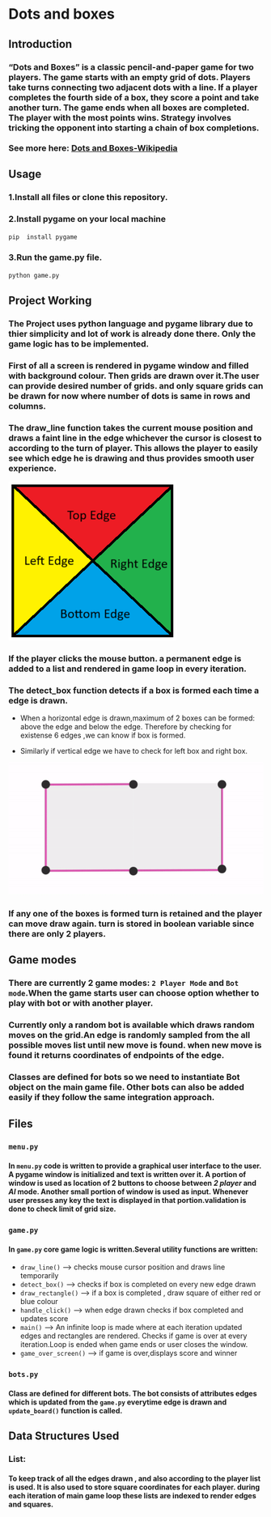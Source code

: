 # Dots and boxes

## Introduction
### “Dots and Boxes” is a classic pencil-and-paper game for two players. The game starts with an empty grid of dots. Players take turns connecting two adjacent dots with a line. If a player completes the fourth side of a box, they score a point and take another turn. The game ends when all boxes are completed. The player with the most points wins. Strategy involves tricking the opponent into starting a chain of box completions.<br><br>See more here: [Dots and Boxes-Wikipedia](https://en.wikipedia.org/wiki/Dots_and_boxes)


## Usage
### 1.Install all files or clone this repository.
### 2.Install pygame on your local machine
 `pip  install pygame`
### 3.Run the game.py file.
 `python game.py`

## Project Working
### The Project uses python language and pygame library due to thier simplicity and lot of work is already done there. Only the game logic has to be implemented.
### First of all a screen is rendered in pygame window and filled with background colour. Then grids are drawn over it.The user can provide desired number of grids. and only square grids can be drawn for now where number of dots is same in rows and columns.
### The draw_line function takes the current mouse position and draws a faint line in the edge whichever the cursor is closest to according to the turn of player. This allows the player to easily see which edge he is drawing and thus provides smooth user experience.

![Alt text](pictures/mouse_cursor.png)

### If the player clicks the mouse button. a permanent edge is added to a list and rendered in game loop in every iteration.

### The detect_box function detects if a box is formed each time a edge is drawn.
- When a horizontal edge is drawn,maximum of 2 boxes can be formed: above the edge and below the edge. Therefore by checking for existense 6 edges ,we can know  if box is formed.

- Similarly if vertical edge we have to check for left box and right box.

![Alt text](pictures/box_animation.gif)
### If any one of the boxes is formed turn is retained and the player can move draw again. turn is stored in boolean variable since there are only 2 players.

## Game modes
### There are currently 2 game modes: `2 Player Mode` and `Bot mode`.When the game starts user can choose option whether to play with bot or with another player.

### Currently only a random bot is available which draws random moves on the grid.An edge is randomly sampled from the all possible moves list until new move is found. when new move is found it returns coordinates of endpoints of the edge.

### Classes are defined for bots so we need to instantiate Bot object on the main game file. Other bots can also be added easily if they follow the same integration approach.

## Files

### `menu.py`
#### In  `menu.py` code is written to provide a graphical user interface to the user. A pygame window is initialized and text is written over it. A portion of window is used as location of 2 buttons to choose between _2 player_  and _AI_ mode. Another small portion of window is used as input. Whenever user presses any key the text is displayed in that portion.validation is done to check limit of grid size.
### `game.py`

#### In `game.py` core game logic is written.Several utility functions are written:
- `draw_line()` --> checks mouse cursor position and draws line temporarily
- `detect_box()` --> checks if box is completed on every new edge drawn
- `draw_rectangle()` --> if a box is completed , draw square of either red or blue colour
- `handle_click()` --> when edge drawn checks if box completed and updates score
- `main()` --> An infinite loop is made where at each iteration updated edges and rectangles are rendered. Checks if game is over at every iteration.Loop is ended when game ends or user closes the window.
- `game_over_screen()` --> if game is over,displays score and winner

### `bots.py`
#### Class are defined for different bots. The bot consists of attributes edges which is updated from the `game.py` everytime edge is drawn and `update_board()` function is called.

## Data Structures Used
### List:
#### To keep track of all the edges drawn , and also according to the player list is used. It is also used to store square coordinates for each player. during each iteration of main game loop these lists are indexed to render edges and squares.
